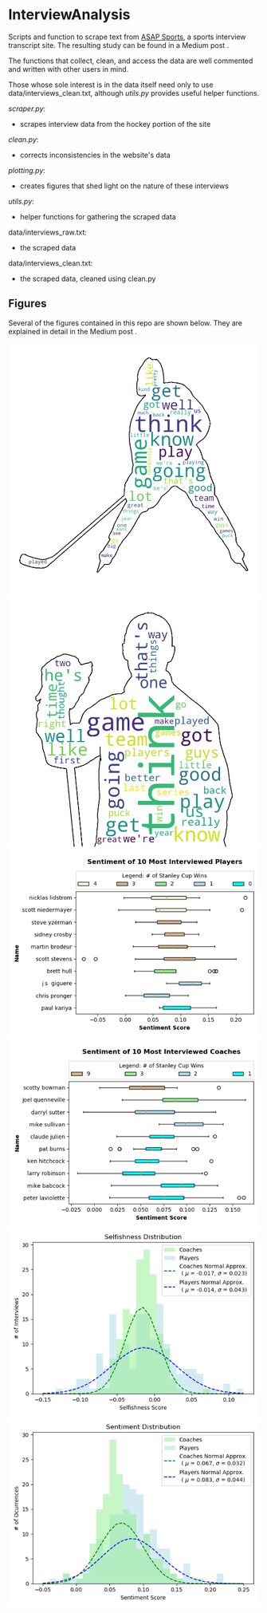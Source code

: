 # InterviewAnalysis

Scripts and function to scrape text from [ASAP Sports](http://www.asapsports.com/), a sports interview transcript site. 
The resulting study can be found in a Medium post <!-- [this](<medium url>) Medium post. -->. 

The functions that collect, clean, and access the data  are well commented and written with other users in mind. 

Those whose sole interest is in the data itself need only to use data/interviews_clean.txt, although _utils.py_ provides useful helper functions. 

_scraper.py_:
 - scrapes interview data from the hockey portion of the site
 
_clean.py_:
 - corrects inconsistencies in the website's data

_plotting.py_:
 - creates figures that shed light on the nature of these interviews 

_utils.py_:
 - helper functions for gathering the scraped data

data/interviews_raw.txt:
 - the scraped data

data/interviews_clean.txt:
 - the scraped data, cleaned using clean.py
 
## Figures
Several of the figures contained in this repo are shown below. They are explained in detail in the Medium post <!-- [Medium post](<medium url>) -->.

![alt text](figures/player_cloud.png)
![alt text](figures/coach_cloud.png)
![alt text](figures/player_sentiment.png)
![alt text](figures/coach_sentiment.png)
![alt text](figures/selfishness_histogram.png)
![alt text](figures/sentiment_histogram.png)
